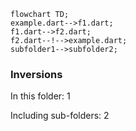 <!---
Generated by https://github.com/polina-c/layerlens
Dependencies that create loops (inversions) are marked with `!`.
-->

```mermaid
flowchart TD;
example.dart-->f1.dart;
f1.dart-->f2.dart;
f2.dart--!-->example.dart;
subfolder1-->subfolder2;
```

### Inversions
In this folder: 1

Including sub-folders: 2

